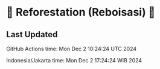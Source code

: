 
# 🌳 Reforestation (Reboisasi) 🌲

## Last Updated

GitHub Actions time: Mon Dec  2 10:24:24 UTC 2024

Indonesia/Jakarta time: Mon Dec  2 17:24:24 WIB 2024

